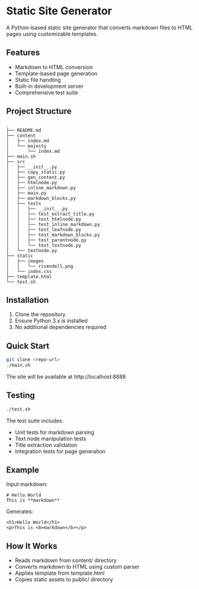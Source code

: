 # Static Site Generator

A Python-based static site generator that converts markdown files to HTML pages using customizable templates.

## Features
* Markdown to HTML conversion
* Template-based page generation
* Static file handling
* Built-in development server
* Comprehensive test suite

## Project Structure
```
.
├── README.md
├── content
│   ├── index.md
│   └── majesty
│       └── index.md
├── main.sh
├── src
│   ├── __init__.py
│   ├── copy_static.py
│   ├── gen_content.py
│   ├── htmlnode.py
│   ├── inline_markdown.py
│   ├── main.py
│   ├── markdown_blocks.py
│   ├── tests
│   │   ├── __init__.py
│   │   ├── test_extract_title.py
│   │   ├── test_htmlnode.py
│   │   ├── test_inline_markdown.py
│   │   ├── test_leafnode.py
│   │   ├── test_markdown_blocks.py
│   │   ├── test_parentnode.py
│   │   └── test_textnode.py
│   └── textnode.py
├── static
│   ├── images
│   │   └── rivendell.png
│   └── index.css
├── template.html
└── test.sh
```
## Installation
1. Clone the repository
2. Ensure Python 3.x is installed
3. No additional dependencies required

## Quick Start
```bash
git clone <repo-url>
./main.sh
```

The site will be available at http://localhost:8888

## Testing
```bash
./test.sh
```

The test suite includes:

* Unit tests for markdown parsing
* Text node manipulation tests
* Title extraction validation
* Integration tests for page generation

## Example

Input markdown:

```
# Hello World
This is **markdown**
```

Generates:

```
<h1>Hello World</h1>
<p>This is <b>markdown</b></p>
```

## How It Works

* Reads markdown from content/ directory
* Converts markdown to HTML using custom parser
* Applies template from template.html
* Copies static assets to public/ directory
